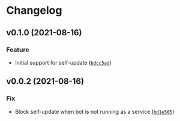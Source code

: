 # Changelog

<!--next-version-placeholder-->

## v0.1.0 (2021-08-16)
### Feature
* Initial support for self-update ([`bdcc5ad`](https://github.com/jdobes/k3s-slack-bot/commit/bdcc5ad13db9941b0dc63946a8afa91170fd9853))

## v0.0.2 (2021-08-16)
### Fix
* Block self-update when bot is not running as a service ([`bd1e505`](https://github.com/jdobes/k3s-slack-bot/commit/bd1e505862dc81769b2713e0d821c5cc5814272a))
